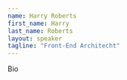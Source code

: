 ```yaml
---
name: Harry Roberts
first_name: Harry
last_name: Roberts
layout: speaker
tagline: "Front-End Architecht"
---
```


Bio
